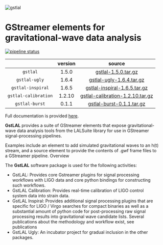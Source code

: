 ![gstlal](https://git.ligo.org/lscsoft/gstlal/raw/master/doc/source/_static/gstlal_small.png "gstlal")

GStreamer elements for gravitational-wave data analysis
==================================================================

[![pipeline status](https://git.ligo.org/lscsoft/gstlal/badges/master/pipeline.svg)](https://git.ligo.org/lscsoft/gstlal/commits/master)

|               | version  | source   |
| :------------:| :------: | :------: |
| `gstlal` | 1.5.0  | [gstlal-1.5.0.tar.gz](http://software.ligo.org/lscsoft/source/gstlal-1.5.0.tar.gz)  |
| `gstlal-ugly`     | 1.6.4  | [gstlal-ugly-1.6.4.tar.gz](http://software.ligo.org/lscsoft/source/gstlal-ugly-1.6.4.tar.gz)  |
| `gstlal-inspiral`  | 1.6.5 | [gstlal-inspiral-1.6.5.tar.gz](http://software.ligo.org/lscsoft/source/gstlal-inspiral-1.6.5.tar.gz)  |
| `gstlal-calibration`  |  1.2.10  | [gstlal-calibration-1.2.10.tar.gz](http://software.ligo.org/lscsoft/source/gstlal-calibration-1.2.10.tar.gz)  |
| `gstlal-burst`  |  0.1.1  | [gstlal-burst-0.1.1.tar.gz](http://software.ligo.org/lscsoft/source/gstlal-burst-0.1.1.tar.gz)  |

Full documentation is provided [here](https://lscsoft.docs.ligo.org/gstlal/).

**GstLAL** provides a suite of GStreamer elements that expose gravitational-wave data analysis tools from the LALSuite library for use in GStreamer signal-processing pipelines.

Examples include an element to add simulated gravitational waves to an h(t) stream, and a source element to provide the contents of .gwf frame files to a GStreamer pipeline.
Overview

The **GstLAL** software package is used for the following activities:

  * GstLAL: Provides core Gstreamer plugins for signal processing workflows with LIGO data and core python bindings for constructing such workflows.
  * GstLAL Calibration: Provides real-time calibration of LIGO control system data into strain data.
  * GstLAL Inspiral: Provides additional signal processing plugins that are specific for LIGO / Virgo searches for compact binaries as well as a substantial amount of python code for post-processing raw signal processing results into gravitational wave candidate lists. Several publications about the methodology and workflow exist, see publications
  * GstLAL Ugly: An incubator project for gradual inclusion in the other packages.
